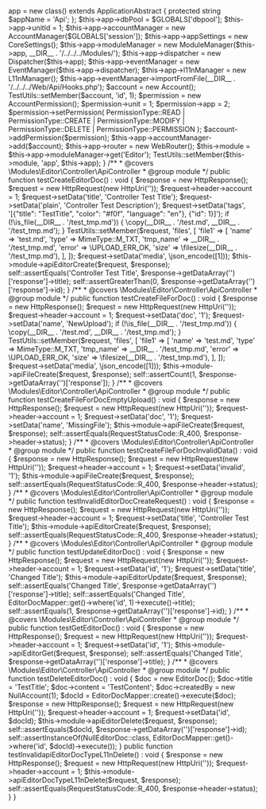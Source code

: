 <?php
/**
 * Jingga
 *
 * PHP Version 8.2
 *
 * @package   tests
 * @copyright Dennis Eichhorn
 * @license   OMS License 2.2
 * @version   1.0.0
 * @link      https://jingga.app
 */
declare(strict_types=1);

namespace Modules\Editor\tests\Controller;

use Model\CoreSettings;
use Modules\Admin\Models\AccountPermission;
use Modules\Admin\Models\NullAccount;
use Modules\Editor\Controller\ApiController;
use Modules\Editor\Models\EditorDoc;
use Modules\Editor\Models\EditorDocMapper;
use Modules\Editor\Models\NullEditorDoc;
use phpOMS\Account\Account;
use phpOMS\Account\AccountManager;
use phpOMS\Account\PermissionType;
use phpOMS\Application\ApplicationAbstract;
use phpOMS\Dispatcher\Dispatcher;
use phpOMS\Event\EventManager;
use phpOMS\Localization\L11nManager;
use phpOMS\Message\Http\HttpRequest;
use phpOMS\Message\Http\HttpResponse;
use phpOMS\Message\Http\RequestStatusCode;
use phpOMS\Module\ModuleManager;
use phpOMS\Router\WebRouter;
use phpOMS\System\MimeType;
use phpOMS\Uri\HttpUri;
use phpOMS\Utils\TestUtils;

/**
 * @internal
 */
final class ApiControllerTest extends \PHPUnit\Framework\TestCase
{
    protected ApplicationAbstract $app;

    /**
     * @var \Modules\Editor\Controller\ApiController
     */
    protected ApiController $module;

    /**
     * {@inheritdoc}
     */
    protected function setUp() : void
    {
        $this->app = new class() extends ApplicationAbstract
        {
            protected string $appName = 'Api';
        };

        $this->app->dbPool          = $GLOBALS['dbpool'];
        $this->app->unitId          = 1;
        $this->app->accountManager  = new AccountManager($GLOBALS['session']);
        $this->app->appSettings     = new CoreSettings();
        $this->app->moduleManager   = new ModuleManager($this->app, __DIR__ . '/../../../Modules/');
        $this->app->dispatcher      = new Dispatcher($this->app);
        $this->app->eventManager    = new EventManager($this->app->dispatcher);
        $this->app->l11nManager     = new L11nManager();
        $this->app->eventManager->importFromFile(__DIR__ . '/../../../Web/Api/Hooks.php');

        $account = new Account();
        TestUtils::setMember($account, 'id', 1);

        $permission       = new AccountPermission();
        $permission->unit = 1;
        $permission->app  = 2;
        $permission->setPermission(
            PermissionType::READ
            | PermissionType::CREATE
            | PermissionType::MODIFY
            | PermissionType::DELETE
            | PermissionType::PERMISSION
        );

        $account->addPermission($permission);

        $this->app->accountManager->add($account);
        $this->app->router = new WebRouter();

        $this->module = $this->app->moduleManager->get('Editor');

        TestUtils::setMember($this->module, 'app', $this->app);
    }

    /**
     * @covers \Modules\Editor\Controller\ApiController
     * @group module
     */
    public function testCreateEditorDoc() : void
    {
        $response = new HttpResponse();
        $request  = new HttpRequest(new HttpUri(''));

        $request->header->account = 1;
        $request->setData('title', 'Controller Test Title');
        $request->setData('plain', 'Controller Test Description');
        $request->setData('tags', '[{"title": "TestTitle", "color": "#f0f", "language": "en"}, {"id": 1}]');

        if (!\is_file(__DIR__ . '/test_tmp.md')) {
            \copy(__DIR__ . '/test.md', __DIR__ . '/test_tmp.md');
        }

        TestUtils::setMember($request, 'files', [
            'file1' => [
                'name'     => 'test.md',
                'type'     => MimeType::M_TXT,
                'tmp_name' => __DIR__ . '/test_tmp.md',
                'error'    => \UPLOAD_ERR_OK,
                'size'     => \filesize(__DIR__ . '/test_tmp.md'),
            ],
        ]);

        $request->setData('media', \json_encode([1]));

        $this->module->apiEditorCreate($request, $response);

        self::assertEquals('Controller Test Title', $response->getDataArray('')['response']->title);
        self::assertGreaterThan(0, $response->getDataArray('')['response']->id);
    }

    /**
     * @covers \Modules\Editor\Controller\ApiController
     * @group module
     */
    public function testCreateFileForDoc() : void
    {
        $response = new HttpResponse();
        $request  = new HttpRequest(new HttpUri(''));

        $request->header->account = 1;
        $request->setData('doc', '1');
        $request->setData('name', 'NewUpload');

        if (!\is_file(__DIR__ . '/test_tmp.md')) {
            \copy(__DIR__ . '/test.md', __DIR__ . '/test_tmp.md');
        }

        TestUtils::setMember($request, 'files', [
            'file1' => [
                'name'     => 'test.md',
                'type'     => MimeType::M_TXT,
                'tmp_name' => __DIR__ . '/test_tmp.md',
                'error'    => \UPLOAD_ERR_OK,
                'size'     => \filesize(__DIR__ . '/test_tmp.md'),
            ],
        ]);

        $request->setData('media', \json_encode([1]));

        $this->module->apiFileCreate($request, $response);
        self::assertCount(1, $response->getDataArray('')['response']);
    }

    /**
     * @covers \Modules\Editor\Controller\ApiController
     * @group module
     */
    public function testCreateFileForDocEmptyUpload() : void
    {
        $response = new HttpResponse();
        $request  = new HttpRequest(new HttpUri(''));

        $request->header->account = 1;
        $request->setData('doc', '1');
        $request->setData('name', 'MissingFile');

        $this->module->apiFileCreate($request, $response);
        self::assertEquals(RequestStatusCode::R_400, $response->header->status);
    }

    /**
     * @covers \Modules\Editor\Controller\ApiController
     * @group module
     */
    public function testCreateFileForDocInvalidData() : void
    {
        $response = new HttpResponse();
        $request  = new HttpRequest(new HttpUri(''));

        $request->header->account = 1;
        $request->setData('invalid', '1');

        $this->module->apiFileCreate($request, $response);
        self::assertEquals(RequestStatusCode::R_400, $response->header->status);
    }

    /**
     * @covers \Modules\Editor\Controller\ApiController
     * @group module
     */
    public function testInvalidEditorDocCreateRequest() : void
    {
        $response = new HttpResponse();
        $request  = new HttpRequest(new HttpUri(''));

        $request->header->account = 1;
        $request->setData('title', 'Controller Test Title');

        $this->module->apiEditorCreate($request, $response);
        self::assertEquals(RequestStatusCode::R_400, $response->header->status);
    }

    /**
     * @covers \Modules\Editor\Controller\ApiController
     * @group module
     */
    public function testUpdateEditorDoc() : void
    {
        $response = new HttpResponse();
        $request  = new HttpRequest(new HttpUri(''));

        $request->header->account = 1;
        $request->setData('id', '1');
        $request->setData('title', 'Changed Title');

        $this->module->apiEditorUpdate($request, $response);

        self::assertEquals('Changed Title', $response->getDataArray('')['response']->title);
        self::assertEquals('Changed Title', EditorDocMapper::get()->where('id', 1)->execute()->title);
        self::assertEquals(1, $response->getDataArray('')['response']->id);
    }

    /**
     * @covers \Modules\Editor\Controller\ApiController
     * @group module
     */
    public function testGetEditorDoc() : void
    {
        $response = new HttpResponse();
        $request  = new HttpRequest(new HttpUri(''));

        $request->header->account = 1;
        $request->setData('id', '1');

        $this->module->apiEditorGet($request, $response);
        self::assertEquals('Changed Title', $response->getDataArray('')['response']->title);
    }

    /**
     * @covers \Modules\Editor\Controller\ApiController
     * @group module
     */
    public function testDeleteEditorDoc() : void
    {
        $doc            = new EditorDoc();
        $doc->title     = 'TestTitle';
        $doc->content   = 'TestContent';
        $doc->createdBy = new NullAccount(1);

        $docId = EditorDocMapper::create()->execute($doc);

        $response = new HttpResponse();
        $request  = new HttpRequest(new HttpUri(''));

        $request->header->account = 1;
        $request->setData('id', $docId);

        $this->module->apiEditorDelete($request, $response);

        self::assertEquals($docId, $response->getDataArray('')['response']->id);
        self::assertInstanceOf(NullEditorDoc::class, EditorDocMapper::get()->where('id', $docId)->execute());
    }

    public function testInvalidapiEditorDocTypeL11nDelete() : void
    {
        $response = new HttpResponse();
        $request  = new HttpRequest(new HttpUri(''));

        $request->header->account = 1;
        $this->module->apiEditorDocTypeL11nDelete($request, $response);
        self::assertEquals(RequestStatusCode::R_400, $response->header->status);
    }
}
